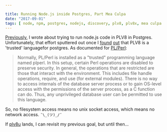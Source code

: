 ```yaml
---

title: Running Node.js inside Postgres, Part Mea Culpa
date: "2017-09-01"
tags: [ node, npm, postgres, nodejs, discovery, plv8, plv8x, mea culpa ]
---
```


[Previously](/2016/10/08/running-node-js-inside-postgres-part-1), I wrote about
trying to run node.js code in PLV8 in Postgres. Unfortunately, that effort
sputtered out once I
[found](https://stackoverflow.com/questions/12666148/does-plv8-support-making-http-calls-to-other-servers)
[out](https://github.com/plv8/plv8/issues/190)
that PLV8 is a 'trusted' languagefor postgres. As documented for
[PL/Perl](https://www.postgresql.org/docs/current/static/plperl-trusted.html):

> Normally, PL/Perl is installed as a "trusted" programming language named
> plperl. In this setup, certain Perl operations are disabled to preserve
> security. In general, the operations that are restricted are those that
> interact with the environment. This includes file handle operations, require,
> and use (for external modules). There is no way to access internals of the
> database server process or to gain OS-level access with the permissions of
> the server process, as a C function can do. Thus, any unprivileged database
> user can be permitted to use this language.

So, no filesystem access means no unix socket access, which means no network
access. `¯\_(ツ)_/¯`

If [plv8u](https://github.com/plv8/plv8/issues/222) lands, I can revisit my
previous goal, but until then...
